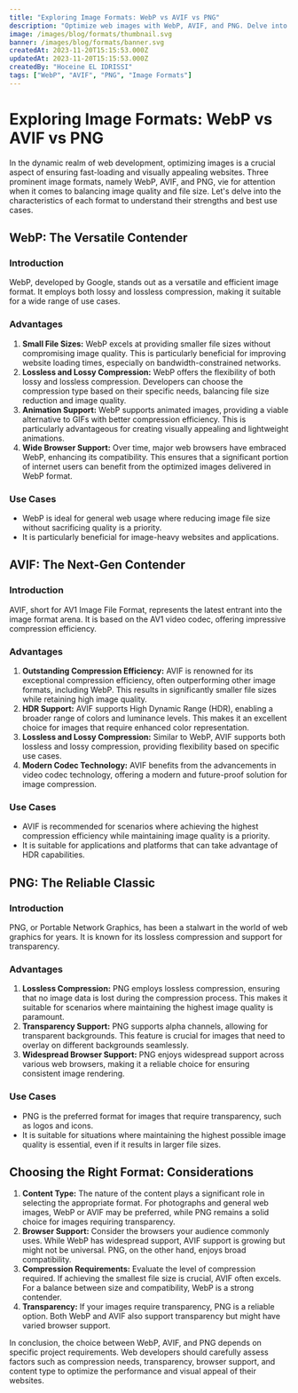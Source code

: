 ```yaml
---
title: "Exploring Image Formats: WebP vs AVIF vs PNG"
description: "Optimize web images with WebP, AVIF, and PNG. Delve into their strengths for fast-loading and visually appealing websites."
image: /images/blog/formats/thumbnail.svg
banner: /images/blog/formats/banner.svg
createdAt: 2023-11-20T15:15:53.000Z
updatedAt: 2023-11-20T15:15:53.000Z
createdBy: "Hoceine EL IDRISSI"
tags: ["WebP", "AVIF", "PNG", "Image Formats"]
---
```


# Exploring Image Formats: WebP vs AVIF vs PNG

In the dynamic realm of web development, optimizing images is a crucial aspect of ensuring fast-loading and visually appealing websites. Three prominent image formats, namely WebP, AVIF, and PNG, vie for attention when it comes to balancing image quality and file size. Let's delve into the characteristics of each format to understand their strengths and best use cases.

## WebP: The Versatile Contender

### Introduction

WebP, developed by Google, stands out as a versatile and efficient image format. It employs both lossy and lossless compression, making it suitable for a wide range of use cases.

### Advantages

1. **Small File Sizes:** WebP excels at providing smaller file sizes without compromising image quality. This is particularly beneficial for improving website loading times, especially on bandwidth-constrained networks.
2. **Lossless and Lossy Compression:** WebP offers the flexibility of both lossy and lossless compression. Developers can choose the compression type based on their specific needs, balancing file size reduction and image quality.
3. **Animation Support:** WebP supports animated images, providing a viable alternative to GIFs with better compression efficiency. This is particularly advantageous for creating visually appealing and lightweight animations.
4. **Wide Browser Support:** Over time, major web browsers have embraced WebP, enhancing its compatibility. This ensures that a significant portion of internet users can benefit from the optimized images delivered in WebP format.

### Use Cases

- WebP is ideal for general web usage where reducing image file size without sacrificing quality is a priority.
- It is particularly beneficial for image-heavy websites and applications.

## AVIF: The Next-Gen Contender

### Introduction

AVIF, short for AV1 Image File Format, represents the latest entrant into the image format arena. It is based on the AV1 video codec, offering impressive compression efficiency.

### Advantages

1. **Outstanding Compression Efficiency:** AVIF is renowned for its exceptional compression efficiency, often outperforming other image formats, including WebP. This results in significantly smaller file sizes while retaining high image quality.
2. **HDR Support:** AVIF supports High Dynamic Range (HDR), enabling a broader range of colors and luminance levels. This makes it an excellent choice for images that require enhanced color representation.
3. **Lossless and Lossy Compression:** Similar to WebP, AVIF supports both lossless and lossy compression, providing flexibility based on specific use cases.
4. **Modern Codec Technology:** AVIF benefits from the advancements in video codec technology, offering a modern and future-proof solution for image compression.

### Use Cases

- AVIF is recommended for scenarios where achieving the highest compression efficiency while maintaining image quality is a priority.
- It is suitable for applications and platforms that can take advantage of HDR capabilities.

## PNG: The Reliable Classic

### Introduction

PNG, or Portable Network Graphics, has been a stalwart in the world of web graphics for years. It is known for its lossless compression and support for transparency.

### Advantages

1. **Lossless Compression:** PNG employs lossless compression, ensuring that no image data is lost during the compression process. This makes it suitable for scenarios where maintaining the highest image quality is paramount.
2. **Transparency Support:** PNG supports alpha channels, allowing for transparent backgrounds. This feature is crucial for images that need to overlay on different backgrounds seamlessly.
3. **Widespread Browser Support:** PNG enjoys widespread support across various web browsers, making it a reliable choice for ensuring consistent image rendering.

### Use Cases

- PNG is the preferred format for images that require transparency, such as logos and icons.
- It is suitable for situations where maintaining the highest possible image quality is essential, even if it results in larger file sizes.

## Choosing the Right Format: Considerations

1. **Content Type:** The nature of the content plays a significant role in selecting the appropriate format. For photographs and general web images, WebP or AVIF may be preferred, while PNG remains a solid choice for images requiring transparency.
2. **Browser Support:** Consider the browsers your audience commonly uses. While WebP has widespread support, AVIF support is growing but might not be universal. PNG, on the other hand, enjoys broad compatibility.
3. **Compression Requirements:** Evaluate the level of compression required. If achieving the smallest file size is crucial, AVIF often excels. For a balance between size and compatibility, WebP is a strong contender.
4. **Transparency:** If your images require transparency, PNG is a reliable option. Both WebP and AVIF also support transparency but might have varied browser support.

In conclusion, the choice between WebP, AVIF, and PNG depends on specific project requirements. Web developers should carefully assess factors such as compression needs, transparency, browser support, and content type to optimize the performance and visual appeal of their websites.
